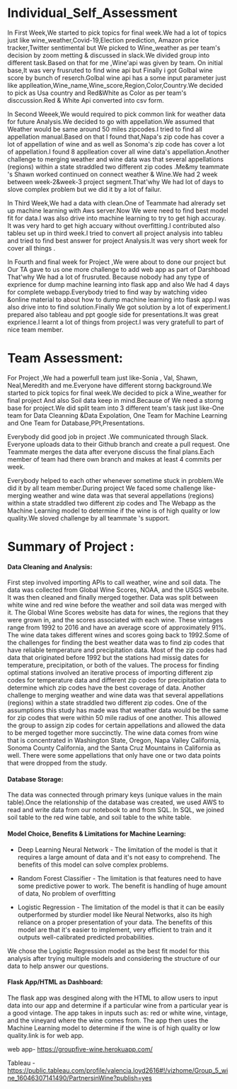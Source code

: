 # Individual_Self_Assessment
 
 
 In First Week,We started to pick topics for final week.We had a lot of topics just like wine_weather,Covid-19,Election prediction, Amazon price tracker,Twitter sentimental but We picked to Wine_weather as per team's decision by zoom metting & discussed in slack.We divided group into different task.Based on that  for me ,Wine'api was given by team. On initial base,It was very frusruted to find wine api but Finally i got Golbal wine score  by bunch of reserch.Golbal wine api has a some input parameter just like applleation,Wine_name,Wine_score,Region,Color,Country.We decided to pick as Usa country and Red&White as Color as per team's disccussion.Red & White Api converted into csv form.
 
 
 
 
 In Second Weeek,We would required to pick common link for weather data for future Analysis.We decided to go with appellation.We assumed that Weather would be same around 50 miles zipcodes.I tried to find all appellation manual.Based on that I found that,Napa's zip code has cover a lot of appellation of wine and as well as Sonoma's zip code has cover a lot of appellation.I found 8 applleation cover all wine data's appellation.Another challenge to merging weather and wine data was that several appellations (regions) within a state straddled two different zip codes .Me&my teammate 's Shawn worked continued on connect weather & Wine.We had 2 week between week-2&week-3 project segment.That'why We had lot of days to slove complex problem but we did it by a lot of failur.
 
 
 
 In Third Week,We had a data with clean.One of Teammate had alrerady set up machine learning with Aws server.Now We were need to find best model fit for data.I was also drive into machine learning to try to get high accuray. It was very hard to get high accuary without overfitting.I contributed also tableu set up in third week.I tried to convert all project analysis into tableu and tried to find best answer for project Analysis.It was very short week for cover all things .
 
 
In Fourth and final week for Project ,We were about  to done our project but Our TA gave to us  one more challenge to add web app as part of Darshboad That'why We had a lot of frusruted. Because nobody had any type of exprience  for dump machine learning into flask app and also We had 4 days for complete webapp.Everybody tried to find way by watching video &online material to  about  how to dump machine learning into flask app.I was also drive into to find solution.Finally We got solution by a lot of experiment.I prepared also  tableau and ppt google side for presentations.It was great exprience.I learnt a lot of things from project.I was very gratefull to part of nice team member.




# Team Assessment:


For Project ,We had a powerfull team just like-Sonia , Val, Shawn, Neal,Meredith and me.Everyone have different storng background.We started to pick topics for final week.We decided to pick a Wine_weather for final project And also Soil data keep in mind.Because  of We need a storng base for project.We did split team into 3 different team's task just like-One team for Data Cleanning &Data Expolation, One Team for Machine Learning and One Team for Database,PPt,Presentations. 


Everybody did good job in project .We communicated through Slack. Everyone uploads data to their Github branch and create a pull request. One Teammate merges the data after everyone discuss the final plans.Each member of team had there own branch and makes at least 4 commits per week.

Everybody helped to each other whenever sometime stuck in problem.We did it by all team member.During project We faced some challenge like-merging weather and wine data was that several appellations (regions) within a state straddled two different zip codes and The Webapp  as  the Machine Learning model to determine if the wine is of high quality or low quality.We sloved challenge by all teammate 's support.

# Summary of Project :

#### Data Cleaning and Analysis:

First step involved importing APIs to call weather, wine and soil data. The data was collected from Global Wine Scores, NOAA, and the USGS website. It was then cleaned and finally merged together. Data was split between white wine and red wine before the weather and soil data was merged with it. The Global Wine Scores website has data for wines, the regions that they were grown in, and the scores associated with each wine. These vintages range from 1992 to 2016 and have an average score of approximately 91%. The wine data takes different wines and scores going back to 1992.Some of the challenges for finding the best weather data was to find zip codes that have reliable temperature and precipitation data. Most of the zip codes had data that originated before 1992 but the stations had missig dates for temperature, precipitation, or both of the values. The process for finding optimal stations involved an iterative process of importing different zip codes for temperature data and different zip codes for precipitation data to determine which zip codes have the best coverage of data. Another challenge to merging weather and wine data was that several appellations (regions) within a state straddled two different zip codes. One of the assumptions this study has made was that weather data would be the same for zip codes that were within 50 mile radius of one another. This allowed the group to assign zip codes for certain appellations and allowed the data to be merged together more succinctly. The wine data comes from wine that is concentrated in Washington State, Oregon, Napa Valley California, Sonoma County California, and the Santa Cruz Mountains in California as well. There were some appellations that only have one or two data points that were dropped from the study.

#### Database Storage:


The data was connected through primary keys (unique values in the main table).Once the relationship of the database was created, we used AWS to read and write data from our notebook to and from SQL. In SQL, we joined soil table to the red wine table, and soil table to the white table.

#### Model Choice, Benefits & Limitations for Machine Learning:

* Deep Learning Neural Network - The limitation of the model is that it requires a large amount of data and it's not easy to comprehend. The benefits of this model can solve complex problems.

* Random Forest Classifier - The limitation is that features need to have some predictive power to work. The benefit is handling of huge amount of data, No problem of overfitting

* Logistic Regression - The limitation of the model is that it can be easily outperformed by sturdier model like Neural Networks, also its high reliance on a proper presentation of your data. The benefits of this model are that it's easier to implement, very efficient to train and it outputs well-calibrated predicted probabilities.



We chose the Logistic Regression model as the best fit model for this analysis after trying multiple models and considering the structure of our data to help answer our questions.


#### Flask App/HTML as Dashboard:


The flask app was desgined along with the HTML to allow users to input data into our app and determine if a particular wine from a particular year is a good vintage. The app takes in inputs such as: red or white wine, vintage, and the vineyard where the wine comes from. The app then uses the Machine Learning model to determine if the wine is of high quality or low quality.link is for web app.





web app- https://groupfive-wine.herokuapp.com/

Tableau -https://public.tableau.com/profile/valencia.loyd2616#!/vizhome/Group_5_wine_16046307141490/PartnersinWine?publish=yes




